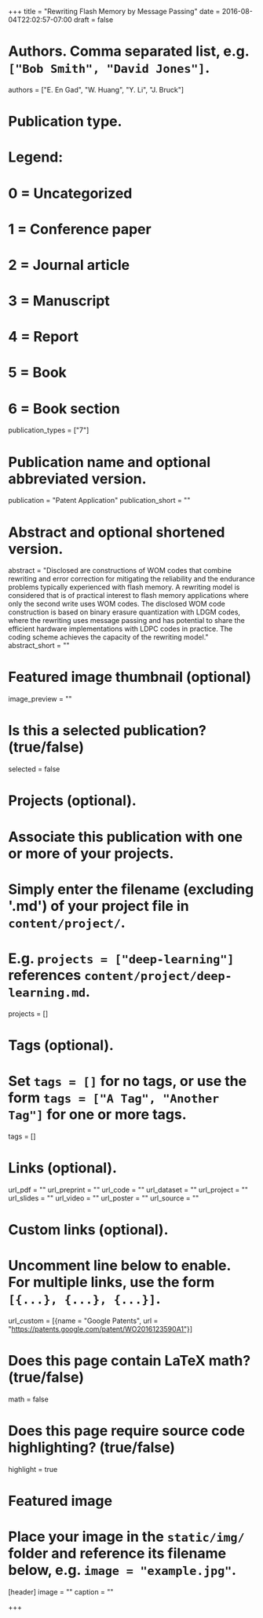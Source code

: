 +++
title = "Rewriting Flash Memory by Message Passing"
date = 2016-08-04T22:02:57-07:00
draft = false

# Authors. Comma separated list, e.g. `["Bob Smith", "David Jones"]`.
authors = ["E. En Gad", "W. Huang", "Y. Li", "J. Bruck"]

# Publication type.
# Legend:
# 0 = Uncategorized
# 1 = Conference paper
# 2 = Journal article
# 3 = Manuscript
# 4 = Report
# 5 = Book
# 6 = Book section
publication_types = ["7"]

# Publication name and optional abbreviated version.
publication = "Patent Application"
publication_short = ""

# Abstract and optional shortened version.
abstract = "Disclosed are constructions of WOM codes that combine rewriting and error correction for mitigating the reliability and the endurance problems typically experienced with flash memory. A rewriting model is considered that is of practical interest to flash memory applications where only the second write uses WOM codes. The disclosed WOM code construction is based on binary erasure quantization with LDGM codes, where the rewriting uses message passing and has potential to share the efficient hardware implementations with LDPC codes in practice. The coding scheme achieves the capacity of the rewriting model."
abstract_short = ""

# Featured image thumbnail (optional)
image_preview = ""

# Is this a selected publication? (true/false)
selected = false

# Projects (optional).
#   Associate this publication with one or more of your projects.
#   Simply enter the filename (excluding '.md') of your project file in `content/project/`.
#   E.g. `projects = ["deep-learning"]` references `content/project/deep-learning.md`.
projects = []

# Tags (optional).
#   Set `tags = []` for no tags, or use the form `tags = ["A Tag", "Another Tag"]` for one or more tags.
tags = []

# Links (optional).
url_pdf = ""
url_preprint = ""
url_code = ""
url_dataset = ""
url_project = ""
url_slides = ""
url_video = ""
url_poster = ""
url_source = ""

# Custom links (optional).
#   Uncomment line below to enable. For multiple links, use the form `[{...}, {...}, {...}]`.
url_custom = [{name = "Google Patents", url = "https://patents.google.com/patent/WO2016123590A1"}]

# Does this page contain LaTeX math? (true/false)
math = false

# Does this page require source code highlighting? (true/false)
highlight = true

# Featured image
# Place your image in the `static/img/` folder and reference its filename below, e.g. `image = "example.jpg"`.
[header]
image = ""
caption = ""

+++
